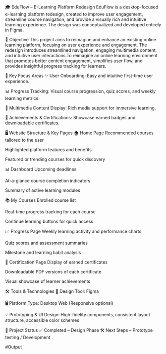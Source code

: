 🎓 EduFlow – E-Learning Platform Redesign
EduFlow is a desktop-focused e-learning platform redesign, created to improve user engagement, streamline course navigation, and provide a visually rich and intuitive learning experience. The design was conceptualized and developed entirely in Figma.


🚀 Objective
This project aims to reimagine and enhance an existing online learning platform, focusing on user experience and engagement. The redesign introduces streamlined navigation, engaging multimedia content, and intuitive user interactions.To reimagine an online learning environment that promotes better content engagement, simplifies user flow, and provides insightful progress tracking for learners.

🎯 Key Focus Areas
✨ User Onboarding: Easy and intuitive first-time user experience.

📊 Progress Tracking: Visual course progression, quiz scores, and weekly learning metrics.

🎥 Multimedia Content Display: Rich media support for immersive learning.

🏅 Achievements & Certifications: Showcase earned badges and downloadable certificates.


🖥️ Website Structure & Key Pages
🏠 Home Page
Recommended courses tailored to the user

Highlighted platform features and benefits

Featured or trending courses for quick discovery

📊 Dashboard
Upcoming deadlines

At-a-glance course completion indicators

Summary of active learning modules

📚 My Courses
Enrolled course list

Real-time progress tracking for each course

Continue learning buttons for quick access

📈 Progress Page
Weekly learning activity and performance charts

Quiz scores and assessment summaries

Milestone and learning habit analysis

🏅 Certification Page
Display of earned certificates

Downloadable PDF versions of each certificate

Visual showcase of learner achievements


🛠️ Tools & Technologies
🎨 Design Tool: Figma

🖥️ Platform Type: Desktop Web (Responsive optional)

💡 Prototyping & UI Design: High-fidelity components, consistent layout structure, accessible color schemes

📌 Project Status
✅ Completed – Design Phase
🛠️ Next Steps – Prototype testing / Development


#Output





